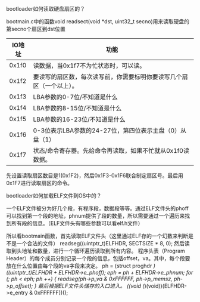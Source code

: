bootloader如何读取硬盘扇区的？

bootmain.c中的函数void readsect(void *dst, uint32_t secno)用来读取硬盘的第secno个扇区到dst位置

| IO地址 | 功能                                                         |
| ------ | ------------------------------------------------------------ |
| 0x1f0  | 读数据，当0x1f7不为忙状态时，可以读。                        |
| 0x1f2  | 要读写的扇区数，每次读写前，你需要标明你要读写几个扇区（一个以上）。 |
| 0x1f3  | LBA参数的0-7位/不知道是什么                                  |
| 0x1f4  | LBA参数的8-15位/不知道是什么                                 |
| 0x1f5  | LBA参数的16-23位/不知道是什么                                |
| 0x1f6  | 0-3位表示LBA参数的24-27位，第四位表示主盘（0）从盘（1）      |
| 0x1f7  | 状态/命令寄存器。先给命令再读取，如果不忙就从0x1f0读数据。   |

先设置读取扇区数目是1(0x1F2)，然后0x1F3-0x1F6联合制定扇区号。最后用0x1F7进行读取扇区的命令。

bootloader如何加载ELF文件到OS中的？

一个ELF文件被分为好几个段，有程序段，数据段等等。通过ELF文件头的phoff可以找到第一个段的地址，phnum提供了段的数量，所以需要通过一个遍历来找到所有段的信息。（ELF文件头有哪些参数可以看elf.h文件）

所以看bootmain函数，首先读取ELF文件头（这里通过ELF存的一个幻数来判断是不是一个合法的文件）
readseg((uintptr_t)ELFHDR, SECTSIZE * 8, 0);
然后读取到头地址和数量，进行一个循环遍历读取到所有内容。
程序头表（Program Header）的每个成员分别记录一个段的信息，包括offset，va。其中，每个段要放在什么位置由每个段的va字段来决定。
ph = (struct proghdr *)((uintptr_t)ELFHDR + ELFHDR->e_phoff);
eph = ph + ELFHDR->e_phnum;
for (; ph < eph; ph ++) {
	readseg(ph->p_va & 0xFFFFFF, ph->p_memsz, ph->p_offset);
}
最后根据ELF文件头储存的入口进入。
((void (*)(void))(ELFHDR->e_entry & 0xFFFFFF))();